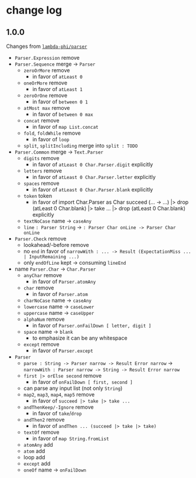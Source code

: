 # change log

## 1.0.0

Changes from [`lambda-phi/parser`](https://dark.elm.dmy.fr/packages/lambda-phi/parser/latest/)

  - `Parser.Expression` remove
  - `Parser.Sequence` merge → `Parser`
      - `zeroOrMore` remove
          - in favor of `atLeast 0`
      - `oneOrMore` remove
          - in favor of `atLeast 1`
      - `zeroOrOne` remove
          - in favor of `between 0 1`
      - `atMost max` remove
          - in favor of `between 0 max`
      - `concat` remove
          - in favor of `map List.concat`
      - `fold`, `foldWhile` remove
          - in favor of `loop`
      - `split`, `splitIncluding`
        merge into
        `split : TODO`
  - `Parser.Common` merge → `Text.Parser`
      - `digits` remove
          - in favor of `atLeast 0 Char.Parser.digit` explicitly
      - `letters` remove
          - in favor of `atLeast 0 Char.Parser.letter` explicitly
      - `spaces` remove
          - in favor of `atLeast 0 Char.Parser.blank` explicitly
      - `token` token
          - in favor of
                import Char.Parser as Char
                succeed (\... -> ...)
                    |> drop (atLeast 0 Char.blank)
                    |> take ...
                    |> drop (atLeast 0 Char.blank)
            explicitly
      - `textNoCase` name → `caseAny`
      - `line`
        `: Parser String`
        →
        `: Parser Char onLine -> Parser Char onLine`
  - `Parser.Check` remove
      - lookahead/-before remove
      - no `end` in favor of `narrowWith : ... -> Result (ExpectationMiss ... | InputRemaining ...)`
      - only `endOfLine` kept → consuming `lineEnd`
  - name `Parser.Char` → `Char.Parser`
      - `anyChar` remove
          - in favor of `Parser.atomAny`
      - `char` remove
          - in favor of `Parser.atom`
      - `charNoCase` name → `caseAny`
      - `lowercase` name → `caseLower`
      - `uppercase` name → `caseUpper`
      - `alphaNum` remove
          - in favor of `Parser.onFailDown [ letter, digit ]`
      - `space` name → `blank`
          - to emphasize it can be any whitespace
      - `except` remove
          - in favor of `Parser.except`
  - `Parser`
      - `parse : String -> Parser narrow -> Result Error narrow`
        →
        `narrowWith : Parser narrow -> String -> Result Error narrow`
      - `first |> orElse second` remove
          - in favor of `onFailDown [ first, second ]`
      - can parse any input list (not only `String`)
      - `map2`, `map3`, `map4`, `map5` remove
          - in favor of `succeed |> take |> take ...`
      - `andThenKeep/-Ignore` remove
          - in favor of `take`/`drop`
      - `andThen2` remove
          - in favor of `andThen ... (succeed |> take |> take)`
      - `textOf` remove
          - in favor of `map String.fromList`
      - `atomAny` add
      - `atom` add
      - loop add
      - `except` add
      - `oneOf` name → `onFailDown`
